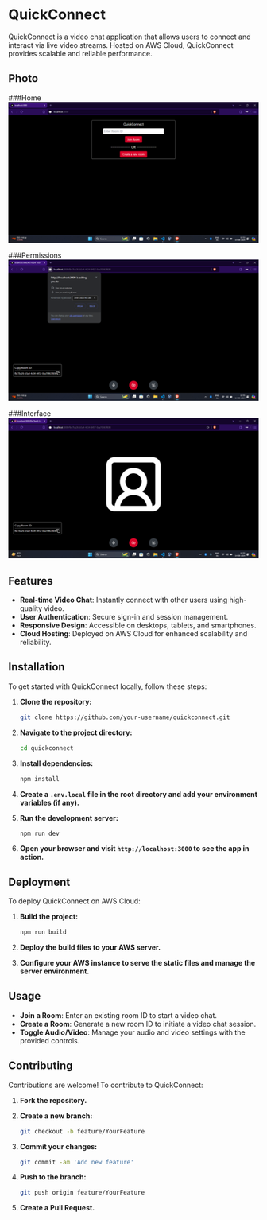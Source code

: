 # QuickConnect

QuickConnect is a video chat application that allows users to connect and interact via live video streams. Hosted on AWS Cloud, QuickConnect provides scalable and reliable performance.

## Photo
###Home
![QuickConnect Home](home.png)

###Permissions
![QuickConnect Permission](permission.png)

###Interface
![QuickConnect interface](interface.png)

## Features

- **Real-time Video Chat**: Instantly connect with other users using high-quality video.
- **User Authentication**: Secure sign-in and session management.
- **Responsive Design**: Accessible on desktops, tablets, and smartphones.
- **Cloud Hosting**: Deployed on AWS Cloud for enhanced scalability and reliability.

## Installation

To get started with QuickConnect locally, follow these steps:

1. **Clone the repository:**

   ```bash
   git clone https://github.com/your-username/quickconnect.git
   ```

2. **Navigate to the project directory:**

   ```bash
   cd quickconnect
   ```

3. **Install dependencies:**

   ```bash
   npm install
   ```

4. **Create a `.env.local` file in the root directory and add your environment variables (if any).**

5. **Run the development server:**

   ```bash
   npm run dev
   ```

6. **Open your browser and visit `http://localhost:3000` to see the app in action.**

## Deployment

To deploy QuickConnect on AWS Cloud:

1. **Build the project:**

   ```bash
   npm run build
   ```

2. **Deploy the build files to your AWS server.**

3. **Configure your AWS instance to serve the static files and manage the server environment.**

## Usage

- **Join a Room**: Enter an existing room ID to start a video chat.
- **Create a Room**: Generate a new room ID to initiate a video chat session.
- **Toggle Audio/Video**: Manage your audio and video settings with the provided controls.

## Contributing

Contributions are welcome! To contribute to QuickConnect:

1. **Fork the repository.**
2. **Create a new branch:**

   ```bash
   git checkout -b feature/YourFeature
   ```

3. **Commit your changes:**

   ```bash
   git commit -am 'Add new feature'
   ```

4. **Push to the branch:**

   ```bash
   git push origin feature/YourFeature
   ```

5. **Create a Pull Request.**


